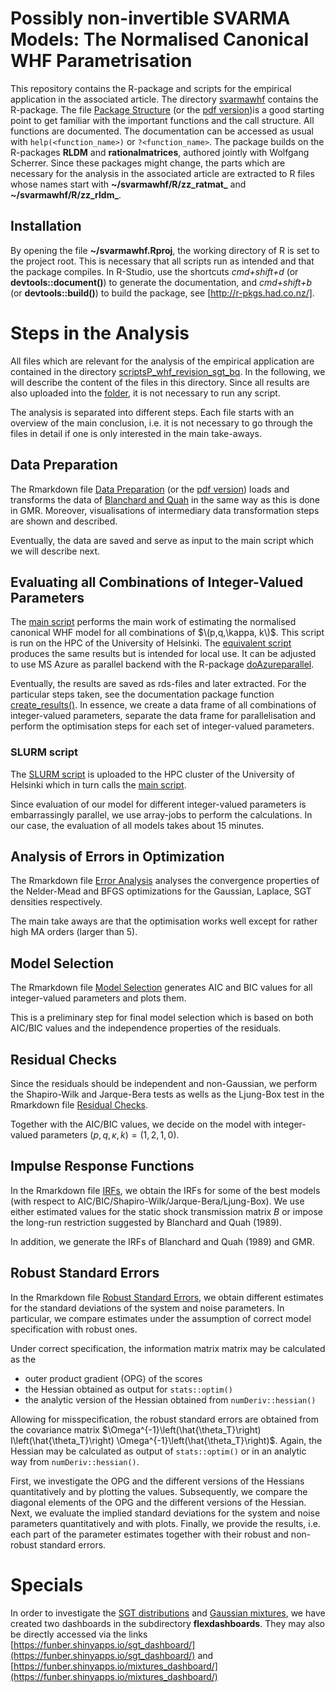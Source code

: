 # Possibly non-invertible SVARMA Models: The Normalised Canonical WHF Parametrisation 

This repository contains the R-package and scripts for the empirical application in the associated article.
The directory [svarmawhf](./svarmawhf) contains the R-package. 
The file [Package Structure](./scriptsP_whf_revision_sgt_bq/z_package_structure.html) (or the [pdf version](./scriptsP_whf_revision_sgt_bq/z_package_structure.pdf))is a good starting point to get familiar with the important functions and the call structure.
All functions are documented. 
The documentation can be accessed as usual with `help(<function_name>)` or `?<function_name>`.
The package builds on the R-packages **RLDM** and **rationalmatrices**, authored jointly with Wolfgang Scherrer.
Since these packages might change, the parts which are necessary for the analysis in the associated article are extracted to R files whose names start with **~/svarmawhf/R/zz_ratmat_** and  **~/svarmawhf/R/zz_rldm_**. 

## Installation

By opening the file **~/svarmawhf.Rproj**, the working directory of R is set to the project root. 
This is necessary that all scripts run as intended and that the package compiles.
In R-Studio, use the shortcuts *cmd+shift+d* (or **devtools::document()**) to generate the documentation, and *cmd+shift+b* (or **devtools::build()**) to build the package, see [http://r-pkgs.had.co.nz/].

# Steps in the Analysis

All files which are relevant for the analysis of the empirical application are contained in the directory [scriptsP_whf_revision_sgt_bq](./scriptsP_whf_revision_sgt_bq).
In the following, we will describe the content of the files in this directory.
Since all results are also uploaded into the [folder](./local_data), it is not necessary to run any script.

The analysis is separated into different steps.
Each file starts with an overview of the main conclusion, i.e. it is not necessary to go through the files in detail if one is only interested in the main take-aways.

## Data Preparation

The Rmarkdown file [Data Preparation](./scriptsP_whf_revision_sgt_bq/z_data_preparation.html) (or the [pdf version](./scriptsP_whf_revision_sgt_bq/z_data_preparation.pdf)) loads and transforms the data of [Blanchard and Quah](./local_data/g_gmr_bq/bqdata.csv) in the same way as this is done in GMR.
Moreover, visualisations of intermediary data transformation steps are shown and described.

Eventually, the data are saved and serve as input to the main script which we will describe next.

## Evaluating all Combinations of Integer-Valued Parameters

The [main script](./scriptsP_whf_revision_sgt_bq/aa_Rscript4slurm_bq.R) performs the main work of estimating the normalised canonical WHF model for all combinations of $\(p,q,\kappa, k\)$.
This script is run on the HPC of the University of Helsinki. 
The [equivalent script](./scriptsP_whf_revision_sgt_bq/ab_Rscript_local_bq.R) produces the same results but is intended for local use. 
It can be adjusted to use MS Azure as parallel backend with the R-package [doAzureparallel](https://github.com/Azure/doAzureParallel).

Eventually, the results are saved as rds-files and later extracted. 
For the particular steps taken, see the documentation package function [create_results()](./svarmawhf/R/ab_create_results.R).
In essence, we create a data frame of all combinations of integer-valued parameters, separate the data frame for parallelisation and perform the optimisation steps for each set of integer-valued parameters.

### SLURM script

The [SLURM script](./scriptsP_whf_revision_sgt_bq/b_slurm) is uploaded to the HPC cluster of the University of Helsinki which in turn calls the [main script](./scriptsP_whf_revision_sgt_bq/aa_Rscript4slurm_bq.R).

Since evaluation of our model for different integer-valued parameters is embarrassingly parallel, we use array-jobs to perform the calculations.
In our case, the evaluation of all models takes about 15 minutes.

## Analysis of Errors in Optimization

The Rmarkdown file [Error Analysis](./scriptsP_whf_revision_sgt_bq/c_error_analysis.html) analyses the convergence properties of the Nelder-Mead and BFGS optimizations for the Gaussian, Laplace, SGT densities respectively.

The main take aways are that the optimisation works well except for rather high MA orders (larger than 5).

## Model Selection

The Rmarkdown file [Model Selection](./scriptsP_whf_revision_sgt_bq/d_modelselection_aic_bic.html) generates AIC and BIC values for all integer-valued parameters and plots them.

This is a preliminary step for final model selection which is based on both AIC/BIC values and the independence properties of the residuals.

## Residual Checks

Since the residuals should be independent and non-Gaussian, we perform the Shapiro-Wilk and Jarque-Bera tests as wells as the Ljung-Box test in the Rmarkdown file [Residual Checks](./scriptsP_whf_revision_sgt_bq/e_residualcheck.html).

Together with the AIC/BIC values, we decide on the model with integer-valued parameters $(p,q,\kappa, k) = (1,2,1,0)$.

## Impulse Response Functions

In the Rmarkdown file [IRFs](./scriptsP_whf_revision_sgt_bq/f_irfs.html), we obtain the IRFs for some of the best models (with respect to AIC/BIC/Shapiro-Wilk/Jarque-Bera/Ljung-Box).
We use either estimated values for the static shock transmission matrix $B$ or impose the long-run restriction suggested by Blanchard and Quah (1989).

In addition, we generate the IRFs of Blanchard and Quah (1989) and GMR.

## Robust Standard Errors

In the Rmarkdown file [Robust Standard Errors](./scriptsP_whf_revision_sgt_bq/h_bestmodel_robust.html), we obtain different estimates for the standard deviations of the system and noise parameters.
In particular, we compare estimates under the assumption of correct model specification with robust ones.

Under correct specification, the information matrix matrix may be calculated as the 

* outer product gradient (OPG) of the scores
* the Hessian obtained as output for `stats::optim()`
* the analytic version of the Hessian obtained from `numDeriv::hessian()`

Allowing for misspecification, the robust standard errors are obtained from the covariance matrix $\Omega^{-1}\left(\hat{\theta_T}\right) I\left(\hat{\theta_T}\right) \Omega^{-1}\left(\hat{\theta_T}\right)$.
Again, the Hessian may be calculated as output of `stats::optim()` or in an analytic way from `numDeriv::hessian()`.

First, we investigate the OPG and the different versions of the Hessians quantitatively and by plotting the values.
Subsequently, we compare the diagonal elements of the OPG and the different versions of the Hessian.
Next, we evaluate the implied standard deviations for the system and noise parameters quantitatively and with plots.
Finally, we provide the results, i.e. each part of the parameter estimates together with their robust and non-robust standard errors.

# Specials

In order to investigate the [SGT distributions](./flexdashboards/sgt_dashboard.Rmd) and [Gaussian mixtures](./flexdashboards/mixtures_dashboard.Rmd), we have created two dashboards in the subdirectory **flexdashboards**.
They may also be directly accessed via the links [https://funber.shinyapps.io/sgt_dashboard/](https://funber.shinyapps.io/sgt_dashboard/) and [https://funber.shinyapps.io/mixtures_dashboard/](https://funber.shinyapps.io/mixtures_dashboard/)

